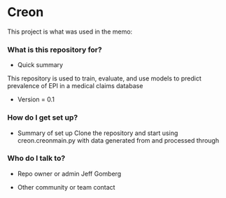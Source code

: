 # Creon #

This project is what was used in the memo:
<reference memo here>

### What is this repository for? ###

* Quick summary

This repository is used to train, evaluate, and use models to predict prevalence of EPI
in a medical claims database

* Version = 0.1


### How do I get set up? ###

* Summary of set up
Clone the repository and start using creon.creonmain.py with data generated from <insert claims db>
and processed through <SAS program here>

### Who do I talk to? ###

* Repo owner or admin
Jeff Gomberg

* Other community or team contact
<insert Milliman employees here>